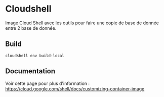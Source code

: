 # Cloudshell

Image Cloud Shell avec les outils pour faire une copie de base de donnée entre 2 base de donnée.

## Build

```
cloudshell env build-local
```

## Documentation

Voir cette page pour plus d'information : https://cloud.google.com/shell/docs/customizing-container-image
